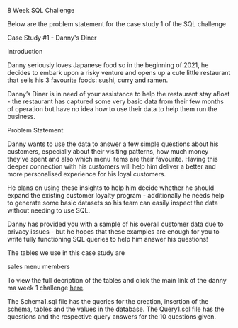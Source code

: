﻿8 Week SQL Challenge

Below are the problem statement for the case study 1 of the SQL challenge

Case Study #1 - Danny's Diner

Introduction

Danny seriously loves Japanese food so in the beginning of 2021, he decides to embark upon a risky venture and opens up a cute little restaurant that sells his 3 favourite foods: sushi, curry and ramen.

Danny’s Diner is in need of your assistance to help the restaurant stay afloat - the restaurant has captured some very basic data from their few months of operation but have no idea how to use their data to help them run the business.

Problem Statement

Danny wants to use the data to answer a few simple questions about his customers, especially about their visiting patterns, how much money they’ve spent and also which menu items are their favourite. Having this deeper connection with his customers will help him deliver a better and more personalised experience for his loyal customers.

He plans on using these insights to help him decide whether he should expand the existing customer loyalty program - additionally he needs help to generate some basic datasets so his team can easily inspect the data without needing to use SQL.

Danny has provided you with a sample of his overall customer data due to privacy issues - but he hopes that these examples are enough for you to write fully functioning SQL queries to help him answer his questions!

The tables we use in this case study are

sales
menu
members

To view the full decription of the tables and click the main link of the danny ma week 1 challenge [here](https://8weeksqlchallenge.com/case-study-1/).

The Schema1.sql file has the queries for the creation, insertion of the schema, tables and the values in the database.
The Query1.sql file has the questions and the respective query answers for the 10 questions given.
